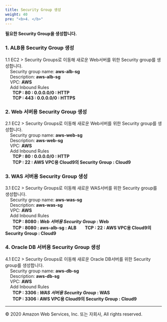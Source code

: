 ```yaml
---
title: Security Group 생성
weight: 40
pre: "<b>4. </b>"
---
```


**필요한 Security Group을 생성합니다.**   
### 1. ALB용 Security Group 생성
1.1 EC2 > Security Groups로 이동해 새로운 Web서버를 위한 Security group를 생성합니다.  
&nbsp;&nbsp;&nbsp;&nbsp;Security group name: **aws-alb-sg**  
&nbsp;&nbsp;&nbsp;&nbsp;Description: **aws-alb-sg**  
&nbsp;&nbsp;&nbsp;&nbsp;VPC: **AWS**  
&nbsp;&nbsp;&nbsp;&nbsp;Add Inbound Rules  
&nbsp;&nbsp;&nbsp;&nbsp;&nbsp;&nbsp;**TCP : 80 : 0.0.0.0/0 : HTTP**  
&nbsp;&nbsp;&nbsp;&nbsp;&nbsp;&nbsp;**TCP : 443 : 0.0.0.0/0 : HTTPS**  

### 2. Web 서버용 Security Group 생성
2.1 EC2 > Security Groups로 이동해 새로운 Web서버를 위한 Security group를 생성합니다.  
&nbsp;&nbsp;&nbsp;&nbsp;Security group name: **aws-web-sg**  
&nbsp;&nbsp;&nbsp;&nbsp;Description: **aws-web-sg**  
&nbsp;&nbsp;&nbsp;&nbsp;VPC: **AWS**  
&nbsp;&nbsp;&nbsp;&nbsp;Add Inbound Rules  
&nbsp;&nbsp;&nbsp;&nbsp;&nbsp;&nbsp;**TCP : 80 : 0.0.0.0/0 : HTTP**  
&nbsp;&nbsp;&nbsp;&nbsp;&nbsp;&nbsp;**TCP : 22 : AWS VPC용 Cloud9의 Security Group : Cloud9**  


### 3. WAS 서버용 Security Group 생성
3.1 EC2 > Security Groups로 이동해 새로운 WAS서버를 위한 Security group를 생성합니다.  
&nbsp;&nbsp;&nbsp;&nbsp;Security group name: **aws-was-sg**  
&nbsp;&nbsp;&nbsp;&nbsp;Description: **aws-was-sg**  
&nbsp;&nbsp;&nbsp;&nbsp;VPC: **AWS**  
&nbsp;&nbsp;&nbsp;&nbsp;Add Inbound Rules  
&nbsp;&nbsp;&nbsp;&nbsp;&nbsp;&nbsp;**TCP : 8080 : *Web 서버용 Security Group* : Web**  
&nbsp;&nbsp;&nbsp;&nbsp;&nbsp;&nbsp;**TCP : 8080 : aws-alb-sg : ALB** 
&nbsp;&nbsp;&nbsp;&nbsp;&nbsp;&nbsp;**TCP : 22 : AWS VPC용 Cloud9의 Security Group : Cloud9**  


### 4. Oracle DB 서버용 Security Group 생성
4.1 EC2 > Security Groups로 이동해 새로운 Oracle DB서버를 위한 Security group를 생성합니다.  
&nbsp;&nbsp;&nbsp;&nbsp;Security group name: **aws-db-sg**  
&nbsp;&nbsp;&nbsp;&nbsp;Description: **aws-db-sg**  
&nbsp;&nbsp;&nbsp;&nbsp;VPC: **AWS**  
&nbsp;&nbsp;&nbsp;&nbsp;Add Inbound Rules  
&nbsp;&nbsp;&nbsp;&nbsp;&nbsp;&nbsp;**TCP : 3306 : *WAS 서버용 Security Group* : WAS**  
&nbsp;&nbsp;&nbsp;&nbsp;&nbsp;&nbsp;**TCP : 3306 : AWS VPC용 Cloud9의 Security Group : Cloud9**  


---
© 2020 Amazon Web Services, Inc. 또는 자회사, All rights reserved.
